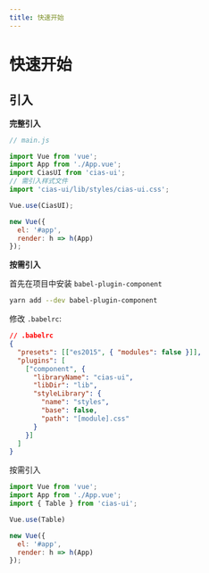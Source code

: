 ```yaml
---
title: 快速开始
---
```

# 快速开始

## 引入

**完整引入**

```js
// main.js

import Vue from 'vue';
import App from './App.vue';
import CiasUI from 'cias-ui';
// 需引入样式文件
import 'cias-ui/lib/styles/cias-ui.css';

Vue.use(CiasUI);

new Vue({
  el: '#app',
  render: h => h(App)
});
```


**按需引入**

首先在项目中安装 `babel-plugin-component`
```sh
yarn add --dev babel-plugin-component
```

修改 `.babelrc`:
```json
// .babelrc
{
  "presets": [["es2015", { "modules": false }]],
  "plugins": [
    ["component", {
      "libraryName": "cias-ui",
      "libDir": "lib",
      "styleLibrary": {
        "name": "styles",
        "base": false,
        "path": "[module].css"
      }
    }]
  ]
}
```

按需引入
```js
import Vue from 'vue';
import App from './App.vue';
import { Table } from 'cias-ui';

Vue.use(Table)

new Vue({
  el: '#app',
  render: h => h(App)
});
```
